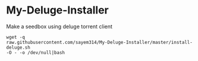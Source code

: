 # My-Deluge-Installer

Make a seedbox using deluge torrent client

<code>wget -q raw.githubusercontent.com/sayem314/My-Deluge-Installer/master/install-deluge.sh -O - -o /dev/null|bash</code>
